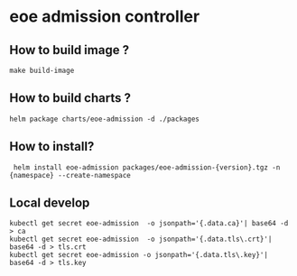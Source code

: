 # eoe admission controller

## How to build image ?

```shell
make build-image
```

## How to build charts ?

```shell
helm package charts/eoe-admission -d ./packages
```

## How to install?

```shell
 helm install eoe-admission packages/eoe-admission-{version}.tgz -n {namespace} --create-namespace 
```

## Local develop

```shell
kubectl get secret eoe-admission  -o jsonpath='{.data.ca}'| base64 -d > ca
kubectl get secret eoe-admission  -o jsonpath='{.data.tls\.crt}'| base64 -d > tls.crt
kubectl get secret eoe-admission -o jsonpath='{.data.tls\.key}'| base64 -d > tls.key
```




